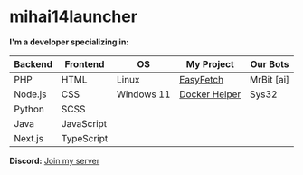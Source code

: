 # mihai14launcher

**I'm a developer specializing in:**

| **Backend** | **Frontend** | **OS**        | **My Project** | **Our Bots** |
|-------------|--------------|---------------|----------------|--------------|
| PHP         | HTML         | Linux         | [EasyFetch](https://github.com/mihai14launcher/EasyFetch)      | MrBit [ai]   |
| Node.js     | CSS          | Windows 11    | [Docker Helper](https://docker-helper.vercel.app)               | Sys32        |
| Python      | SCSS         |               |                |
| Java        | JavaScript   |               |                |
| Next.js     | TypeScript   |               |                |

**Discord:** [Join my server](https://discord.gg/PXTtxEK7g8)
